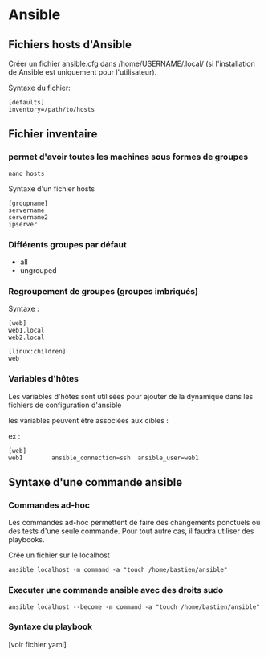 

# Ansible

## Fichiers hosts d'Ansible

Créer un fichier ansible.cfg dans /home/USERNAME/.local/ (si l'installation de Ansible est uniquement pour l'utilisateur).

Syntaxe du fichier:

	[defaults]
	inventory=/path/to/hosts 

## Fichier inventaire 

### permet d'avoir toutes les machines sous formes de groupes  

```nano hosts```

Syntaxe d'un fichier hosts

	[groupname] 
	servername
	servername2
	ipserver

### Différents groupes par défaut

- all
- ungrouped

### Regroupement de groupes (groupes imbriqués)

Syntaxe : 

	[web]
	web1.local
	web2.local
			
	[linux:children]
	web

### Variables d'hôtes

Les variables d'hôtes sont utilisées pour ajouter de la dynamique dans les fichiers de configuration d'ansible

les variables peuvent être associées aux cibles : 

ex : 

	[web]
	web1		ansible_connection=ssh	ansible_user=web1 

## Syntaxe d'une commande ansible 

### Commandes ad-hoc 

Les commandes ad-hoc permettent de faire des changements ponctuels ou des tests d'une seule commande. Pour tout autre cas, il faudra utiliser des playbooks.

Crée un fichier sur le localhost

```ansible localhost -m command -a "touch /home/bastien/ansible" ```

### Executer une commande ansible avec des droits sudo

```ansible localhost --become -m command -a "touch /home/bastien/ansible" ``` 

### Syntaxe du playbook

[voir fichier yaml]

 
